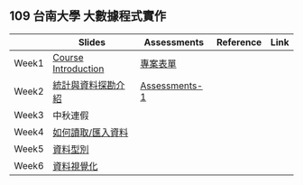 ## 109 台南大學 大數據程式實作


|       | Slides                                                                                                    | Assessments                                          | Reference | Link |
|-------|-----------------------------------------------------------------------------------------------------------|------------------------------------------------------|-----------|------|
| Week1 | [Course Introduction](https://drive.google.com/file/d/1RU9SWfQpJdhE9DQT2tuAkHSouLsmWMYh/view?usp=sharing) |[專案表單](https://forms.gle/vvowjgu8LAhmFqSe6)                                                       |           |      |
| Week2 | [統計與資料探勘介紹](https://drive.google.com/file/d/14ZSp09l0LgHU6fuJaU8P8sAtFg8O4IMM/view?usp=sharing)   | [Assessments-1](https://github.com/109nutn/data) |           |      |
| Week3 | 中秋連假                                                                                                          |                                                      |           |      |
| Week4 | [如何讀取/匯入資料](https://drive.google.com/file/d/1BPKVns5KvXHDDrqhRFM5reB_DR-SL0D9/view?usp=sharing)   | 
| Week5 | [資料型別](https://drive.google.com/file/d/1wWa3jcbzHhTtY41G0sXZggyBEf4d3AgB/view?usp=sharing) |
| Week6 | [資料視覺化](https://drive.google.com/file/d/1d5rbTCxBUSPq2vPLeakovNQZRrDx7X_u/view?usp=sharing)   | 
